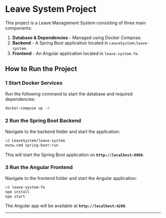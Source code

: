 # Leave System Project

This project is a Leave Management System consisting of three main components:
1. **Database & Dependencies** - Managed using Docker Compose.
2. **Backend** - A Spring Boot application located in `LeaveSystem\leave-system`.
3. **Frontend** - An Angular application located in `leave-system-fe`.

## How to Run the Project

### 1 Start Docker Services
Run the following command to start the database and required dependencies:
```sh
docker-compose up -d
```

### 2️ Run the Spring Boot Backend
Navigate to the backend folder and start the application:
```sh
cd LeaveSystem/leave-system
mvnw.cmd spring-boot:run 
```
This will start the Spring Boot application on **`http://localhost:8080`**.

### 3️ Run the Angular Frontend
Navigate to the frontend folder and start the Angular application:
```sh
cd leave-system-fe
npm install 
npm start
```
The Angular app will be available at **`http://localhost:4200`**.

---
